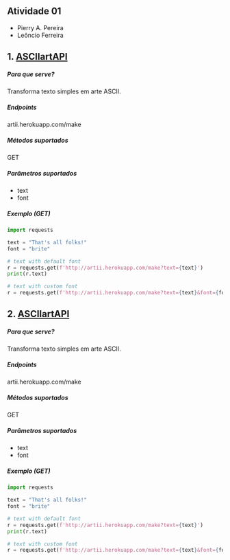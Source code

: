 ## Atividade 01

- Pierry A. Pereira
- Leôncio Ferreira


## 1. [ASCIIartAPI](http://artii.herokuapp.com)

##### Para que serve?
Transforma texto simples em arte ASCII.

##### Endpoints
artii.herokuapp.com/make

##### Métodos suportados
GET

##### Parâmetros suportados
- text
- font

##### Exemplo (GET)
```python
import requests

text = "That's all folks!"
font = "brite"

# text with default font
r = requests.get(f'http://artii.herokuapp.com/make?text={text}')
print(r.text)

# text with custom font
r = requests.get(f'http://artii.herokuapp.com/make?text={text}&font={font}')
```

## 2. [ASCIIartAPI](http://artii.herokuapp.com)

##### Para que serve?
Transforma texto simples em arte ASCII.

##### Endpoints
artii.herokuapp.com/make

##### Métodos suportados
GET

##### Parâmetros suportados
- text
- font

##### Exemplo (GET)
```python
import requests

text = "That's all folks!"
font = "brite"

# text with default font
r = requests.get(f'http://artii.herokuapp.com/make?text={text}')
print(r.text)

# text with custom font
r = requests.get(f'http://artii.herokuapp.com/make?text={text}&font={font}')
```